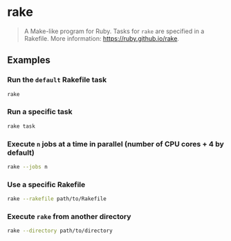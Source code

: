 # rake

> A Make-like program for Ruby. Tasks for `rake` are specified in a Rakefile. More information: <https://ruby.github.io/rake>.

## Examples

### Run the `default` Rakefile task

```bash
rake
```

### Run a specific task

```bash
rake task
```

### Execute `n` jobs at a time in parallel (number of CPU cores + 4 by default)

```bash
rake --jobs n
```

### Use a specific Rakefile

```bash
rake --rakefile path/to/Rakefile
```

### Execute `rake` from another directory

```bash
rake --directory path/to/directory
```
